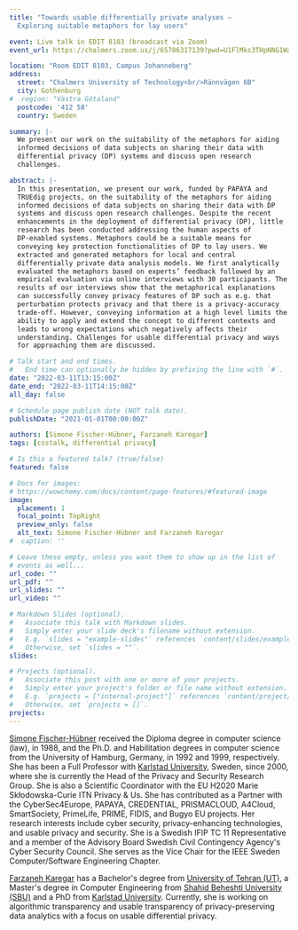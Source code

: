 ```yaml
---
title: "Towards usable differentially private analyses —
  Exploring suitable metaphors for lay users"

event: Live talk in EDIT 8103 (broadcast via Zoom)
event_url: https://chalmers.zoom.us/j/65786317139?pwd=U1FlMks3THpNNG1WaFRJNkJxQXdBQT09

location: "Room EDIT 8103, Campus Johanneberg"
address:
  street: "Chalmers University of Technology<br/>Rännvägen 6B"
  city: Gothenburg
#  region: "Västra Götaland"
  postcode: '412 58'
  country: Sweden

summary: |-
  We present our work on the suitability of the metaphors for aiding
  informed decisions of data subjects on sharing their data with
  differential privacy (DP) systems and discuss open research
  challenges.

abstract: |-
  In this presentation, we present our work, funded by PAPAYA and
  TRUEdig projects, on the suitability of the metaphors for aiding
  informed decisions of data subjects on sharing their data with DP
  systems and discuss open research challenges. Despite the recent
  enhancements in the deployment of differential privacy (DP), little
  research has been conducted addressing the human aspects of
  DP-enabled systems. Metaphors could be a suitable means for
  conveying key protection functionalities of DP to lay users. We
  extracted and generated metaphors for local and central
  differentially private data analysis models. We first analytically
  evaluated the metaphors based on experts’ feedback followed by an
  empirical evaluation via online interviews with 30 participants. The
  results of our interviews show that the metaphorical explanations
  can successfully convey privacy features of DP such as e.g. that
  perturbation protects privacy and that there is a privacy-accuracy
  trade-off. However, conveying information at a high level limits the
  ability to apply and extend the concept to different contexts and
  leads to wrong expectations which negatively affects their
  understanding. Challenges for usable differential privacy and ways
  for approaching them are discussed.

# Talk start and end times.
#   End time can optionally be hidden by prefixing the line with `#`.
date: "2022-03-11T13:15:00Z"
date_end: "2022-03-11T14:15:00Z"
all_day: false

# Schedule page publish date (NOT talk date).
publishDate: "2021-01-01T00:00:00Z"

authors: [Simone Fischer-Hübner, Farzaneh Karegar]
tags: [csstalk, differential privacy]

# Is this a featured talk? (true/false)
featured: false

# Docs for images:
# https://wowchemy.com/docs/content/page-features/#featured-image
image:
  placement: 1
  focal_point: TopRight
  preview_only: false
  alt_text: Simone Fischer-Hübner and Farzaneh Karegar
#  caption: ''

# Leave these empty, unless you want them to show up in the list of
# events as well...
url_code: ""
url_pdf: ""
url_slides: ""
url_video: ""

# Markdown Slides (optional).
#   Associate this talk with Markdown slides.
#   Simply enter your slide deck's filename without extension.
#   E.g. `slides = "example-slides"` references `content/slides/example-slides.md`.
#   Otherwise, set `slides = ""`.
slides:

# Projects (optional).
#   Associate this post with one or more of your projects.
#   Simply enter your project's folder or file name without extension.
#   E.g. `projects = ["internal-project"]` references `content/project/deep-learning/index.md`.
#   Otherwise, set `projects = []`.
projects:
---
```


[Simone Fischer-Hübner](https://simone.hotell.kau.se/) received the
Diploma degree in computer science (law), in 1988, and the Ph.D. and
Habilitation degrees in computer science from the University of
Hamburg, Germany, in 1992 and 1999, respectively. She has been a Full
Professor with [Karlstad University](https://www.kau.se/en), Sweden,
since 2000, where she is currently the Head of the Privacy and
Security Research Group. She is also a Scientific Coordinator with the
EU H2020 Marie Skłodowska-Curie ITN Privacy & Us. She has contributed
as a Partner with the CyberSec4Europe, PAPAYA, CREDENTIAL,
PRISMACLOUD, A4Cloud, SmartSociety, PrimeLife, PRIME, FIDIS, and Bugyo
EU projects. Her research interests include cyber security,
privacy-enhancing technologies, and usable privacy and security. She
is a Swedish IFIP TC 11 Representative and a member of the Advisory
Board Swedish Civil Contingency Agency's Cyber Security Council. She
serves as the Vice Chair for the IEEE Sweden Computer/Software
Engineering Chapter.

[Farzaneh Karegar](https://www.kau.se/en/researchers/farzaneh-karegar)
has a Bachelor's degree from [University of Tehran
(UT)](https://ut.ac.ir/en), a Master's degree in Computer Engineering
from [Shahid Beheshti University (SBU)](https://en.sbu.ac.ir/) and a
PhD from [Karlstad University](https://www.kau.se/en).  Currently, she
is working on algorithmic transparency and usable transparency of
privacy-preserving data analytics with a focus on usable differential
privacy.
